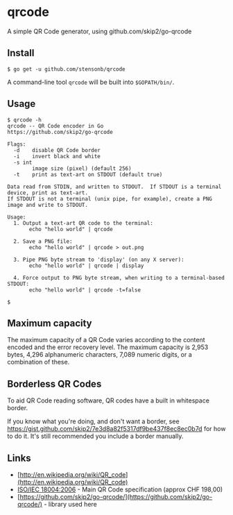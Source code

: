 # qrcode #

A simple QR Code generator, using github.com/skip2/go-qrcode

## Install

```
$ go get -u github.com/stensonb/qrcode
```

A command-line tool `qrcode` will be built into `$GOPATH/bin/`.

## Usage

```
$ qrcode -h
qrcode -- QR Code encoder in Go
https://github.com/skip2/go-qrcode

Flags:
  -d	disable QR Code border
  -i	invert black and white
  -s int
    	image size (pixel) (default 256)
  -t	print as text-art on STDOUT (default true)

Data read from STDIN, and written to STDOUT.  If STDOUT is a terminal device, print as text-art.
If STDOUT is not a terminal (unix pipe, for example), create a PNG image and write to STDOUT.

Usage:
  1. Output a text-art QR code to the terminal:
       echo "hello world" | qrcode

  2. Save a PNG file:
       echo "hello world" | qrcode > out.png

  3. Pipe PNG byte stream to 'display' (on any X server):
       echo "hello world" | qrcode | display

  4. Force output to PNG byte stream, when writing to a terminal-based STDOUT:
       echo "hello world" | qrcode -t=false

$
```

## Maximum capacity
The maximum capacity of a QR Code varies according to the content encoded and the error recovery level. The maximum capacity is 2,953 bytes, 4,296 alphanumeric characters, 7,089 numeric digits, or a combination of these.

## Borderless QR Codes

To aid QR Code reading software, QR codes have a built in whitespace border.

If you know what you're doing, and don't want a border, see https://gist.github.com/skip2/7e3d8a82f5317df9be437f8ec8ec0b7d for how to do it. It's still recommended you include a border manually.

## Links

- [http://en.wikipedia.org/wiki/QR_code](http://en.wikipedia.org/wiki/QR_code)
- [ISO/IEC 18004:2006](http://www.iso.org/iso/catalogue_detail.htm?csnumber=43655) - Main QR Code specification (approx CHF 198,00)<br>
- [https://github.com/skip2/go-qrcode/](https://github.com/skip2/go-qrcode/) - library used here
